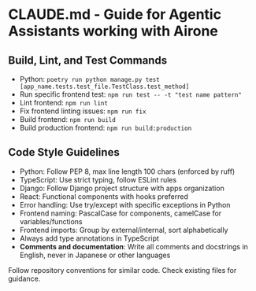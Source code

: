 # CLAUDE.md - Guide for Agentic Assistants working with Airone

## Build, Lint, and Test Commands
- Python: `poetry run python manage.py test [app_name.tests.test_file.TestClass.test_method]`
- Run specific frontend test: `npm run test -- -t "test name pattern"`
- Lint frontend: `npm run lint`
- Fix frontend linting issues: `npm run fix`
- Build frontend: `npm run build`
- Build production frontend: `npm run build:production`

## Code Style Guidelines
- Python: Follow PEP 8, max line length 100 chars (enforced by ruff)
- TypeScript: Use strict typing, follow ESLint rules
- Django: Follow Django project structure with apps organization
- React: Functional components with hooks preferred
- Error handling: Use try/except with specific exceptions in Python
- Frontend naming: PascalCase for components, camelCase for variables/functions
- Frontend imports: Group by external/internal, sort alphabetically
- Always add type annotations in TypeScript
- **Comments and documentation**: Write all comments and docstrings in English, never in Japanese or other languages

Follow repository conventions for similar code. Check existing files for guidance.